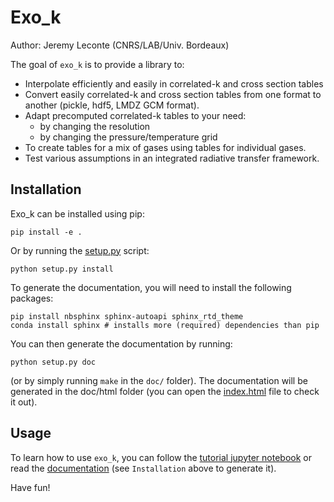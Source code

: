 # Exo_k

Author: Jeremy Leconte (CNRS/LAB/Univ. Bordeaux)

The goal of `exo_k` is to provide a library to:

* Interpolate efficiently and easily in correlated-k and cross section tables
* Convert easily correlated-k and cross section tables from one format to another (pickle, hdf5, LMDZ GCM format).
* Adapt precomputed correlated-k tables to your need:
  * by changing the resolution
  * by changing the pressure/temperature grid
* To create tables for a mix of gases using tables for individual gases.
* Test various assumptions in an integrated radiative transfer framework.

## Installation

Exo_k can be installed using pip:
```
pip install -e .
```
Or by running the [setup.py](./setup.py) script:
```
python setup.py install
```
To generate the documentation, you will need to install the following packages:
```
pip install nbsphinx sphinx-autoapi sphinx_rtd_theme
conda install sphinx # installs more (required) dependencies than pip
```
You can then generate the documentation by running:
```
python setup.py doc
```
(or by simply running `make` in the `doc/` folder). The documentation will be generated in the doc/html folder (you can open the [index.html](doc/html/index.html) file to check it out).

## Usage

To learn how to use `exo_k`, you can follow the [tutorial jupyter notebook](tutorial-exo_k.ipynb) or read the [documentation](doc/html/index.html) (see `Installation` above to generate it).

Have fun!